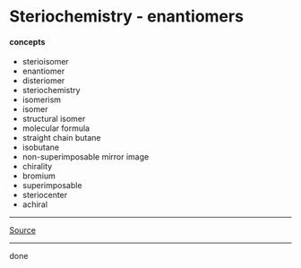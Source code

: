 # Steriochemistry - enantiomers

#### concepts

- sterioisomer
- enantiomer
- disteriomer
- steriochemistry
- isomerism
- isomer
- structural isomer
- molecular formula
- straight chain butane
- isobutane
- non-superimposable mirror image
- chirality
- bromium
- superimposable
- steriocenter
- achiral

*** 

[Source](https://youtu.be/dGyM4l_sSgQ)

*** 

done